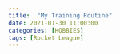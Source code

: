 ```yaml
---
title:  "My Training Routine"
date: 2021-01-30 11:00:00
categories: [HOBBIES]
tags: [Rocket League]
---
```

